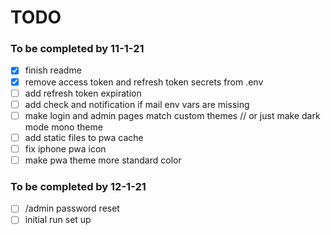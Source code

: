 # TODO
### To be completed by 11-1-21
- [x] finish readme
- [x] remove access token and refresh token secrets from .env
- [ ] add refresh token expiration
- [ ] add check and notification if mail env vars are missing
- [ ] make login and admin pages match custom themes // or just make dark mode mono theme
- [ ] add static files to pwa cache
- [ ] fix iphone pwa icon
- [ ] make pwa theme more standard color

### To be completed by 12-1-21
- [ ] /admin password reset
- [ ] initial run set up
